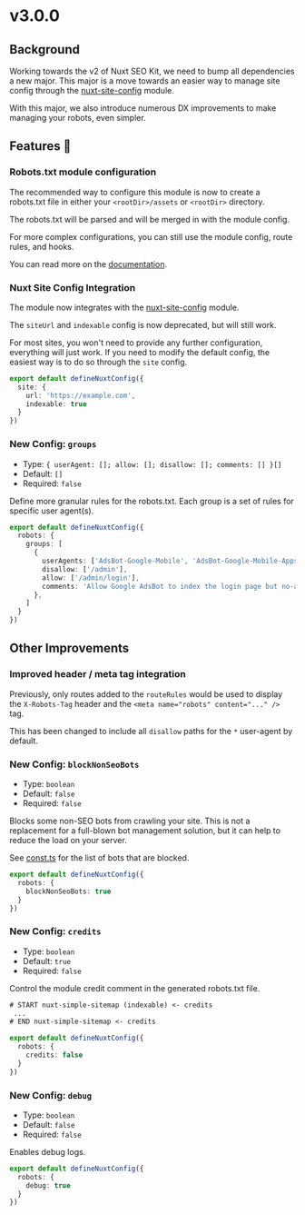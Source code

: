 # v3.0.0

## Background

Working towards the v2 of Nuxt SEO Kit, we need to bump all dependencies a new major. This major is a move towards an easier way to manage site config through the [nuxt-site-config]() module.

With this major, we also introduce numerous DX improvements to make managing your robots, even simpler.

## Features :rocket:

### Robots.txt module configuration

The recommended way to configure this module is now to create a robots.txt file in either your `<rootDir>/assets` or `<rootDir>` directory.

The robots.txt will be parsed and will be merged in with the module config.

For more complex configurations, you can still use the module config, route rules, and hooks.

You can read more on the [documentation](https://github.com/harlan-zw/nuxt-simple-sitemap#robotstxt-configuration).

### Nuxt Site Config Integration

The module now integrates with the [nuxt-site-config](https://github.com/harlan-zw/nuxt-site-config) module.

The `siteUrl` and `indexable` config is now deprecated, but will still work.

For most sites, you won't need to provide any further configuration, everything will just work. If you need to modify
the default config, the easiest way is to do so through the `site` config.

```ts
export default defineNuxtConfig({
  site: {
    url: 'https://example.com',
    indexable: true
  }
})
```

### New Config: `groups`

- Type: `{ userAgent: []; allow: []; disallow: []; comments: [] }[]`
- Default: `[]`
- Required: `false`

Define more granular rules for the robots.txt. Each group is a set of rules for specific user agent(s).

```ts
export default defineNuxtConfig({
  robots: {
    groups: [
      {
        userAgents: ['AdsBot-Google-Mobile', 'AdsBot-Google-Mobile-Apps'],
        disallow: ['/admin'],
        allow: ['/admin/login'],
        comments: 'Allow Google AdsBot to index the login page but no-admin pages'
      },
    ]
  }
})
```


## Other Improvements

### Improved header / meta tag integration

Previously, only routes added to the `routeRules` would be used to display the `X-Robots-Tag` header and the `<meta name="robots" content="..." />` tag. 

This has been changed to include all `disallow` paths for the `*` user-agent by default.

### New Config: `blockNonSeoBots`

- Type: `boolean`
- Default: `false`
- Required: `false`

Blocks some non-SEO bots from crawling your site. This is not a replacement for a full-blown bot management solution, but it can help to reduce the load on your server.

See [const.ts](https://github.com/harlan-zw/nuxt-simple-sitemap/blob/main/src/const.ts#L6) for the list of bots that are blocked.

```ts
export default defineNuxtConfig({
  robots: {
    blockNonSeoBots: true
  }
})
```

### New Config: `credits`

- Type: `boolean`
- Default: `true`
- Required: `false`

Control the module credit comment in the generated robots.txt file.

```txt
# START nuxt-simple-sitemap (indexable) <- credits
 ...
# END nuxt-simple-sitemap <- credits
```

```ts
export default defineNuxtConfig({
  robots: {
    credits: false
  }
})
```

### New Config: `debug`

- Type: `boolean`
- Default: `false`
- Required: `false`

Enables debug logs.

```ts
export default defineNuxtConfig({
  robots: {
    debug: true
  }
})
```
